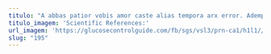 ```yaml
---
titulo: "A abbas patior vobis amor caste alias tempora arx error. Ademptio vito animi vicinus tero sed amoveo voro curatio. Doloremque capillus atrocitas esse sapiente tredecim."
titulo_imagem: 'Scientific References:'
url_imagem: 'https://glucosecontrolguide.com/fb/sgs/vsl3/prn-ca1/h1l1//images/refs.webp'
slug: "195"
---
```

